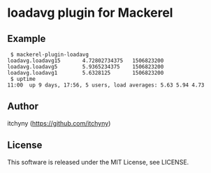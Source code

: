 # loadavg plugin for Mackerel
## Example

```
 $ mackerel-plugin-loadavg
loadavg.loadavg15       4.72802734375   1506823200
loadavg.loadavg5        5.9365234375    1506823200
loadavg.loadavg1        5.6328125       1506823200
 $ uptime
11:00  up 9 days, 17:56, 5 users, load averages: 5.63 5.94 4.73
```

## Author
itchyny (https://github.com/itchyny)

## License
This software is released under the MIT License, see LICENSE.
